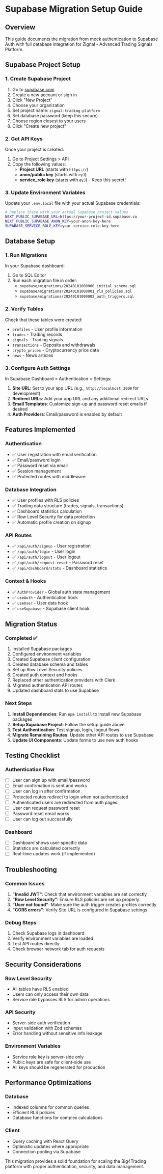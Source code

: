 # Supabase Migration Setup Guide

## Overview
This guide documents the migration from mock authentication to Supabase Auth with full database integration for Zignal - Advanced Trading Signals Platform.

## Supabase Project Setup

### 1. Create Supabase Project
1. Go to [supabase.com](https://supabase.com)
2. Create a new account or sign in
3. Click "New Project"
4. Choose your organization
5. Set project name: `zignal-trading-platform`
6. Set database password (keep this secure)
7. Choose region closest to your users
8. Click "Create new project"

### 2. Get API Keys
Once your project is created:
1. Go to Project Settings > API
2. Copy the following values:
   - **Project URL** (starts with `https://`)
   - **anon/public key** (starts with `eyJ`)
   - **service_role key** (starts with `eyJ`) - Keep this secret!

### 3. Update Environment Variables
Update your `.env.local` file with your actual Supabase credentials:

```bash
# Replace these with your actual Supabase project values
NEXT_PUBLIC_SUPABASE_URL=https://your-project-id.supabase.co
NEXT_PUBLIC_SUPABASE_ANON_KEY=your-anon-key-here
SUPABASE_SERVICE_ROLE_KEY=your-service-role-key-here
```

## Database Setup

### 1. Run Migrations
In your Supabase dashboard:
1. Go to SQL Editor
2. Run each migration file in order:
   - `supabase/migrations/20240101000000_initial_schema.sql`
   - `supabase/migrations/20240101000001_rls_policies.sql`
   - `supabase/migrations/20240101000002_auth_triggers.sql`

### 2. Verify Tables
Check that these tables were created:
- `profiles` - User profile information
- `trades` - Trading records
- `signals` - Trading signals
- `transactions` - Deposits and withdrawals
- `crypto_prices` - Cryptocurrency price data
- `news` - News articles

### 3. Configure Auth Settings
In Supabase Dashboard > Authentication > Settings:
1. **Site URL**: Set to your app URL (e.g., `http://localhost:3000` for development)
2. **Redirect URLs**: Add your app URL and any additional redirect URLs
3. **Email Templates**: Customize sign-up and password reset emails if desired
4. **Auth Providers**: Email/password is enabled by default

## Features Implemented

### Authentication
- ✅ User registration with email verification
- ✅ Email/password login
- ✅ Password reset via email
- ✅ Session management
- ✅ Protected routes with middleware

### Database Integration
- ✅ User profiles with RLS policies
- ✅ Trading data structure (trades, signals, transactions)
- ✅ Dashboard statistics calculation
- ✅ Row Level Security for data protection
- ✅ Automatic profile creation on signup

### API Routes
- ✅ `/api/auth/signup` - User registration
- ✅ `/api/auth/login` - User login
- ✅ `/api/auth/logout` - User logout
- ✅ `/api/auth/request-reset` - Password reset
- ✅ `/api/dashboard/stats` - Dashboard statistics

### Context & Hooks
- ✅ `AuthProvider` - Global auth state management
- ✅ `useAuth` - Authentication hook
- ✅ `useUser` - User data hook
- ✅ `useSupabase` - Supabase client hook

## Migration Status

### Completed ✅
1. Installed Supabase packages
2. Configured environment variables
3. Created Supabase client configuration
4. Created database schema and tables
5. Set up Row Level Security policies
6. Created auth context and hooks
7. Replaced other authentication providers with Clerk
8. Migrated authentication API routes
9. Updated dashboard stats to use Supabase

### Next Steps
1. **Install Dependencies**: Run `npm install` to install new Supabase packages
2. **Setup Supabase Project**: Follow the setup guide above
3. **Test Authentication**: Test signup, login, logout flows
4. **Migrate Remaining Routes**: Update other API routes to use Supabase
5. **Update UI Components**: Update forms to use new auth hooks

## Testing Checklist

### Authentication Flow
- [ ] User can sign up with email/password
- [ ] Email confirmation is sent and works
- [ ] User can log in after confirmation
- [ ] Protected routes redirect to login when not authenticated
- [ ] Authenticated users are redirected from auth pages
- [ ] User can request password reset
- [ ] Password reset email works
- [ ] User can log out successfully

### Dashboard
- [ ] Dashboard shows user-specific data
- [ ] Statistics are calculated correctly
- [ ] Real-time updates work (if implemented)

## Troubleshooting

### Common Issues
1. **"Invalid JWT"**: Check that environment variables are set correctly
2. **"Row Level Security"**: Ensure RLS policies are set up properly
3. **"User not found"**: Make sure the auth trigger creates profiles correctly
4. **"CORS errors"**: Verify Site URL is configured in Supabase settings

### Debug Steps
1. Check Supabase logs in dashboard
2. Verify environment variables are loaded
3. Test API routes directly
4. Check browser network tab for auth requests

## Security Considerations

### Row Level Security
- All tables have RLS enabled
- Users can only access their own data
- Service role bypasses RLS for admin operations

### API Security
- Server-side auth verification
- Input validation with Zod schemas
- Error handling without sensitive info leakage

### Environment Variables
- Service role key is server-side only
- Public keys are safe for client-side use
- All keys should be regenerated for production

## Performance Optimizations

### Database
- Indexed columns for common queries
- Efficient RLS policies
- Database functions for complex calculations

### Client
- Query caching with React Query
- Optimistic updates where appropriate
- Connection pooling via Supabase

This migration provides a solid foundation for scaling the Big4Trading platform with proper authentication, security, and data management.